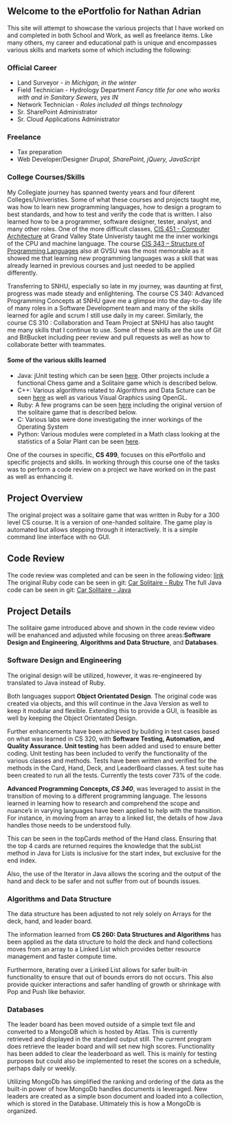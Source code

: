 ## Welcome to the ePortfolio for Nathan Adrian

This site will attempt to showcase the various projects that I have worked on and completed in both School and Work, as well as freelance items. Like many others, my career and educational path is unique and encompasses various skills and markets some of which including the following:

### Official Career
- Land Surveyor - _in Michigan, in the winter_
- Field Technician - Hydrology Department _Fancy title for one who works with and in Sanitary Sewers, yes IN_
- Network Technician - _Roles included all things technology_
- Sr. SharePoint Administrator
- Sr. Cloud Applications Administrator

### Freelance
- Tax preparation
- Web Developer/Designer _Drupal, SharePoint, jQuery, JavaScript_

### College Courses/Skills
My Collegiate journey has spanned twenty years and four diferent Colleges/Univeristies. Some of what these courses and projects taught me, was how to learn new programming languages, how to design a program to best standards, and how to test and verify the code that is written. I also learned how to be a programmer, software designer, tester, analyst, and many other roles. One of the more difficult classes, [CIS 451 - Computer Architecture](https://www.gvsu.edu/catalog/course/cis-451.htm) at Grand Valley State Univeristy taught me the inner workings of the CPU and machine language. The course [CIS 343 – Structure of Programming Languages](https://www.gvsu.edu/catalog/course/cis-343.htm) also at GVSU was the most memorable as it showed me that learning new programming languages was a skill that was already learned in previous courses and just needed to be applied differently.

Transferring to SNHU, especially so late in my journey, was daunting at first, progress was made steady and enlightening. The course CS 340: Advanced Programming Concepts at SNHU gave me a glimpse into the day-to-day life of many roles in a Software Development team and many of the skills learned for agile and scrum I still use daily in my career. Similarly, the course CS 310 : Collaboration and Team Project at SNHU has also taught me many skills that I continue to use. Some of these skills are the use of Git and BitBucket including peer review and pull requests as well as how to collaborate better with teammates.

#### Some of the various skills learned
- Java: jUnit testing which can be seen [here](https://bitbucket.org/nathanadrian05/calculator2/src). Other projects include a functional Chess game and a Solitaire game which is described below.
- C++: Various algorithms related to Algorithms and Data Scture can be seen [here](https://github.com/nateadrian5/class_work/tree/master/c%2B%2B) as well as various Visual Graphics using OpenGL.
- Ruby: A few programs can be seen [here](https://github.com/nateadrian5/class_work/tree/master/ruby) including the original version of the solitaire game that is described below. 
- C: Various labs were done investigating the inner workings of the Operating System
- Python: Various modules were completed in a Math class looking at the statistics of a Solar Plant can be seen [here](https://github.com/nateadrian5/class_work/tree/master/python).

One of the courses in specific, **CS 499**, focuses on this ePortfolio and specific projects and skills. In working through this course one of the tasks was to perform a code review on a project we have worked on in the past as well as enhancing it. 

## Project Overview
The original project was a solitaire game that was written in Ruby for a 300 level CS course. It is a version of one-handed solitaire. The game play is automated but allows stepping through it interactively. It is a simple command line interface with no GUI.

## Code Review
The code review was completed and can be seen in the following video: [link](https://drive.google.com/file/d/1B-wucU2X-tE4GrbXRjbZBfcfN7-erDXr/view?usp=sharing)
The original Ruby code can be seen in git: [Car Solitaire - Ruby](https://github.com/nateadrian5/class_work/blob/master/ruby/solitare.rb)
The full Java code can be seen in git: [Car Solitaire - Java](https://github.com/nateadrian5/class_work/tree/master/java/CarSolitaire)

## Project Details
The solitaire game introduced above and shown in the code review video will be enahanced and adjusted while focusing on three areas:**Software Design and Engineering**, **Algorithms and Data Structure**, and **Databases**.

### Software Design and Engineering
The original design will be utilized, however, it was re-engineered by translated to Java instead of Ruby.

Both languages support **Object Orientated Design**. The original code was created via objects, and this will continue in the Java Version as well to keep it modular and flexible. Extending this to provide a GUI, is feasible as well by keeping the Object Orientated Design. 

Further enhancements have been achieved by building in test cases based on what was learned in CS 320, with **Software Testing, Automation, and Quality Assurance. Unit testing** has been added and used to ensure better coding. Unit testing has been included to verify the functionality of the various classes and methods. Tests have been written and verified for the methods in the Card, Hand, Deck, and LeaderBoard classes. A test suite has been created to run all the tests. Currently the tests cover 73% of the code. 

**Advanced Programming Concepts, _CS 340_**, was leveraged to assist in the transition of moving to a different programming language. The lessons learned in learning how to research and comprehend the scope and nuance’s in varying languages have been applied to help with the transition. For instance, in moving from an array to a linked list, the details of how Java handles those needs to be understood fully. 

This can be seen in the topCards method of the Hand class. Ensuring that the top 4 cards are returned requires the knowledge that the subList method in Java for Lists is inclusive for the start index, but exclusive for the end index. 

Also, the use of the Iterator in Java allows the scoring and the output of the hand and deck to be safer and not suffer from out of bounds issues. 

### Algorithms and Data Structure
The data structure has been adjusted to not rely solely on Arrays for the deck, hand, and leader board.

The information learned from **CS 260: Data Structures and Algorithms** has been applied as the data structure to hold the deck and hand collections moves from an array to a Linked List which provides better resource management and faster compute time.

Furthermore, iterating over a Linked List allows for safer built-in functionality to ensure that out of bounds errors do not occurs. This also provide quicker interactions and safer handling of growth or shrinkage with Pop and Push like behavior. 

### Databases
The leader board has been moved outside of a simple text file and converted to a MongoDB which is hosted by Atlas. This is currently retrieved and displayed in the standard output still. The current program does retrieve the leader board and will set new high scores. Functionality has been added to clear the leaderboard as well. This is mainly for testing purposes but could also be implemented to reset the scores on a schedule, perhaps daily or weekly. 

Utilizing MongoDb has simplified the ranking and ordering of the data as the built-in power of how MongoDb handles documents is leveraged. New leaders are created as a simple bson document and loaded into a collection, which is stored in the Database. Ultimately this is how a MongoDb is organized. 

<!---
```markdown
Syntax highlighted code block

# Header 1
## Header 2
### Header 3

- Bulleted
- List

1. Numbered
2. List

**Bold** and _Italic_ and `Code` text

[Link](url) and ![Image](src)
```

For more details see [GitHub Flavored Markdown](https://guides.github.com/features/mastering-markdown/).

### Jekyll Themes

Your Pages site will use the layout and styles from the Jekyll theme you have selected in your [repository settings](https://github.com/nateadrian5/nateadrian5.github.io/settings). The name of this theme is saved in the Jekyll `_config.yml` configuration file.

### Support or Contact

Having trouble with Pages? Check out our [documentation](https://docs.github.com/categories/github-pages-basics/) or [contact support](https://github.com/contact) and we’ll help you sort it out.
*/
-->
